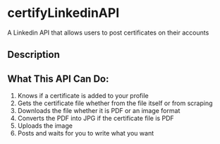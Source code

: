 # certifyLinkedinAPI
A Linkedin API that allows users to post certificates on their accounts

## Description

## What This API Can Do:
1. Knows if a certificate is added to your profile
2. Gets the certificate file whether from the file itself or from scraping
3. Downloads the file whether it is PDF or an image format
4. Converts the PDF into JPG if the certificate file is PDF
5. Uploads the image
6. Posts and waits for you to write what you want
